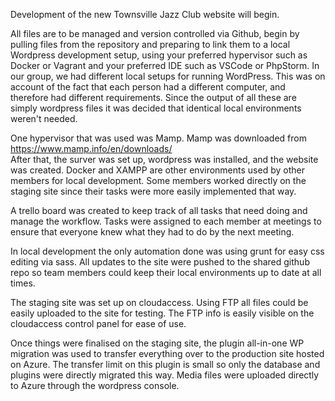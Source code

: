 Development of the new Townsville Jazz Club website will begin.

All files are to be managed and version controlled via Github, begin by pulling files from the repository
and preparing to link them to a local Wordpress development setup, using your preferred hypervisor such as Docker or Vagrant and your preferred IDE such as VSCode or PhpStorm.
In our group, we had different local setups for running WordPress. This was on account of the fact that each person had a different computer, and therefore had different requirements. Since the output of all these are simply wordpress files it was decided that identical local environments weren't needed.

One hypervisor that was used was Mamp. Mamp was downloaded from https://www.mamp.info/en/downloads/  
After that, the surver was set up, wordpress was installed, and the website was created.
Docker and XAMPP are other environments used by other members for local development. Some members worked directly on the staging site since their tasks were more easily implemented that way.

A trello board was created to keep track of all tasks that need doing and manage the workflow. Tasks were assigned to each member at meetings to ensure that everyone knew what they had to do by the next meeting.

In local development the only automation done was using grunt for easy css editing via sass. All updates to the site were pushed to the shared github repo so team members could keep their local environments up to date at all times.

The staging site was set up on cloudaccess. Using FTP all files could be easily uploaded to the site for testing. The FTP info is easily visible on the cloudaccess control panel for ease of use.
   
Once things were finalised on the staging site, the plugin all-in-one WP migration was used to transfer everything over to the production site hosted on Azure. The transfer limit on this plugin is small so only the database and plugins were directly migrated this way. Media files were uploaded directly to Azure through the wordpress console. 